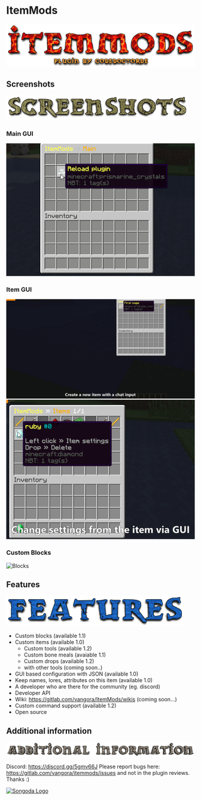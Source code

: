 # ItemMods
![Title Logo](./assets/ItemMods.png)

## Screenshots
![Screenshot Logo](./assets/Screenshots.png)

### Main GUI
![Main GUI](./assets/main.gif)

### Item GUI
![New GUI](assets/item_new.gif)
![Item-Settings GUI](./assets/item_settings.gif)

### Custom Blocks
![Blocks](assets/Blocks.gif)

## Features
![Features Logo](./assets/Features.png)


* Custom blocks (available 1.1)​
*  Custom items (available 1.0)​
    *  Custom tools (available 1.2)
    *  Custom bone meals (avaiable 1.1)
    *  Custom drops (available 1.2)​
    *  with other tools (coming soon..)​
*  GUI based configuration with JSON (available 1.0)​
*  Keep names, lores, attributes on this item (available 1.0)​
*  A developer who are there for the community (eg. discord)​
*  Developer API​
*  Wiki: https://gitlab.com/vangora/ItemMods/wikis (coming soon...)​
*  Custom command support (available 1.2)​
*  Open source​

## Additional information
![Additional information Logo](./assets/Additional-information.png)

Discord: https://discord.gg/5gmv66J
Please report bugs here: https://gitlab.com/vangora/itemmods/issues and not in the plugin reviews. Thanks :)​

[![Songoda Logo](https://cdn2.songoda.com/branding/icon.png)](https://songoda.com/marketplace/product/itemmods-your-itemblock-modification-plugin-itemmods.162)
